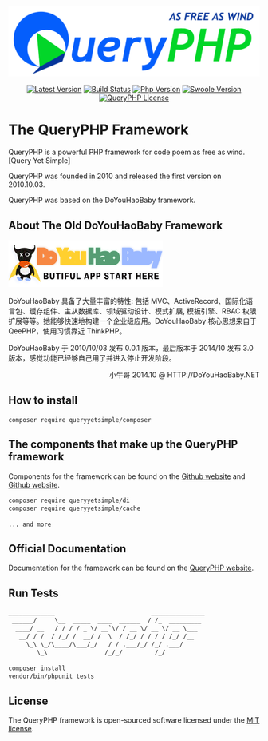 ![](queryphp.png)

<p align="center">
  <a href="https://github.com/hunzhiwange/framework/releases">
    <img alt="Latest Version" src="https://img.shields.io/packagist/vpre/hunzhiwange/framework.svg?style=for-the-badge" /></a>
  <a href="https://travis-ci.org/hunzhiwange/framework">
    <img alt="Build Status" src="https://img.shields.io/travis/hunzhiwange/framework.svg?style=for-the-badge" /></a>
  <a href="https://secure.php.net/">
    <img alt="Php Version" src="https://img.shields.io/packagist/php-v/hunzhiwange/framework.svg?style=for-the-badge" /></a>
  <a href="https://github.com/swoole/swoole-src">
    <img alt="Swoole Version" src="https://img.shields.io/badge/swoole-%3E=2.1.1-brightgreen.svg?style=for-the-badge" /></a>
  <a href="https://github.com/hunzhiwange/framework/blob/master/LICENSE">
    <img alt="QueryPHP License" src="https://img.shields.io/packagist/l/hunzhiwange/framework.svg?style=for-the-badge" /></a>
</p>

# The QueryPHP Framework

QueryPHP is a powerful PHP framework for code poem as free as wind. [Query Yet Simple]

QueryPHP was founded in 2010 and released the first version on 2010.10.03.

QueryPHP was based on the DoYouHaoBaby framework.

## About The Old DoYouHaoBaby Framework

![](doyouhaobaby.png)

DoYouHaoBaby 具备了大量丰富的特性: 包括 MVC、ActiveRecord、国际化语言包、缓存组件、主从数据库、领域驱动设计、模式扩展, 
模板引擎、RBAC 权限扩展等等。她能够快速地构建一个企业级应用。DoYouHaoBaby 核心思想来自于 QeePHP，使用习惯靠近 ThinkPHP。

DoYouHaoBaby 于 2010/10/03 发布 0.0.1 版本，最后版本于 2014/10 发布 3.0 版本，感觉功能已经够自己用了并进入停止开发阶段。

<p align="right">小牛哥 2014.10 @ HTTP://DoYouHaoBaby.NET</p>

## How to install

```
composer require queryyetsimple/composer
```

## The components that make up the QueryPHP framework

Components for the framework can be found on the [Github website](https://github.com/queryyetsimple) and [Github website](https://packagist.org/packages/queryyetsimple/).

```
composer require queryyetsimple/di
composer require queryyetsimple/cache

... and more
```

## Official Documentation

Documentation for the framework can be found on the [QueryPHP website](http://www.queryphp.com).

## Run Tests

```
_____________                           _______________
 ______/     \__  _____  ____  ______  / /_  _________
  ____/ __   / / / / _ \/ __`\/ / __ \/ __ \/ __ \___
   __/ / /  / /_/ /  __/ /  \  / /_/ / / / / /_/ /__
     \_\ \_/\____/\___/_/   / / .___/_/ /_/ .___/
        \_\                /_/_/         /_/
        
composer install
vendor/bin/phpunit tests
```

## License

The QueryPHP framework is open-sourced software licensed under the [MIT license](http://opensource.org/licenses/MIT).
